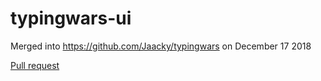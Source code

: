 # typingwars-ui

Merged into https://github.com/Jaacky/typingwars on December 17 2018

[Pull request](https://github.com/Jaacky/typingwars/pull/1)
